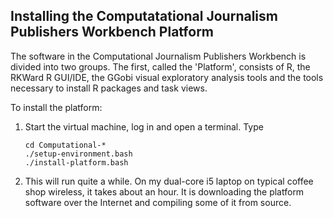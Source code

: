 ## Installing the Computatational Journalism Publishers Workbench Platform
The software in the Computational Journalism Publishers Workbench is divided into two groups. The first, called the 'Platform', consists of R, the RKWard R GUI/IDE, the GGobi visual exploratory analysis tools and the tools necessary to install R packages and task views.

To install the platform:
1. Start the virtual machine, log in and open a terminal. Type

	```
	cd Computational-*
	./setup-environment.bash
	./install-platform.bash  
	```
1. This will run quite a while. On my dual-core i5 laptop on typical coffee shop wireless, it takes about an hour. It is downloading the platform software over the Internet and compiling some of it from source.
